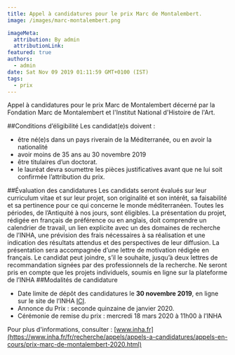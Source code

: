 ```yaml
---
title: Appel à candidatures pour le prix Marc de Montalembert.
image: /images/marc-montalembert.png

imageMeta:
  attribution: By admin
  attributionLink:
featured: true
authors:
  - admin
date: Sat Nov 09 2019 01:11:59 GMT+0100 (IST)
tags:
  - prix
---
```

Appel à candidatures pour le prix Marc de Montalembert décerné par la Fondation Marc de Montalembert et l'Institut National d'Histoire de l'Art.

##Conditions d’éligibilité
Les candidat(e)s doivent :

+ être né(e)s dans un pays riverain de la Méditerranée, ou en avoir la nationalité
+ avoir moins de 35 ans au 30 novembre 2019
+ être titulaires d’un doctorat.
+ le lauréat devra soumettre les pièces justificatives avant que ne lui soit confirmée l’attribution du prix.

##Évaluation des candidatures
Les candidats seront évalués sur leur curriculum vitae et sur leur projet, son originalité et son intérêt, sa faisabilité et sa pertinence pour ce qui concerne le monde méditerranéen. Toutes les périodes, de l’Antiquité à nos jours, sont éligibles. La présentation du projet, rédigée en français de préférence ou en anglais, doit comprendre un calendrier de travail, un lien explicite avec un des domaines de recherche de l’INHA, une prévision des frais nécessaires à sa réalisation et une indication des résultats attendus et des perspectives de leur diffusion. La présentation sera accompagnée d’une lettre de motivation rédigée en français. Le candidat peut joindre, s’il le souhaite, jusqu’à deux lettres de recommandation signées par des professionnels de la recherche. Ne seront pris en compte que les projets individuels, soumis en ligne sur la plateforme de l’INHA
##Modalités de candidature
- Date limite de dépôt des candidatures le **30 novembre 2019**, en ligne sur le site de l’INHA [ICI](https://candidature.inha.fr/).
- Annonce du Prix : seconde quinzaine de janvier 2020.
- Cérémonie de remise du prix : mercredi 18 mars 2020 à 11h00 à l’INHA

Pour plus d'informations, consulter : [www.inha.fr](https://www.inha.fr/fr/recherche/appels/appels-a-candidatures/appels-en-cours/prix-marc-de-montalembert-2020.html)
